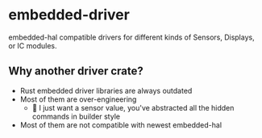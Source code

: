# embedded-driver

embedded-hal compatible drivers for different kinds of Sensors, Displays, or IC modules.

## Why another driver crate?

- Rust embedded driver libraries are always outdated
- Most of them are over-engineering
  - 🥲 I just want a sensor value, you've abstracted all the hidden commands in builder style
- Most of them are not compatible with newest embedded-hal

